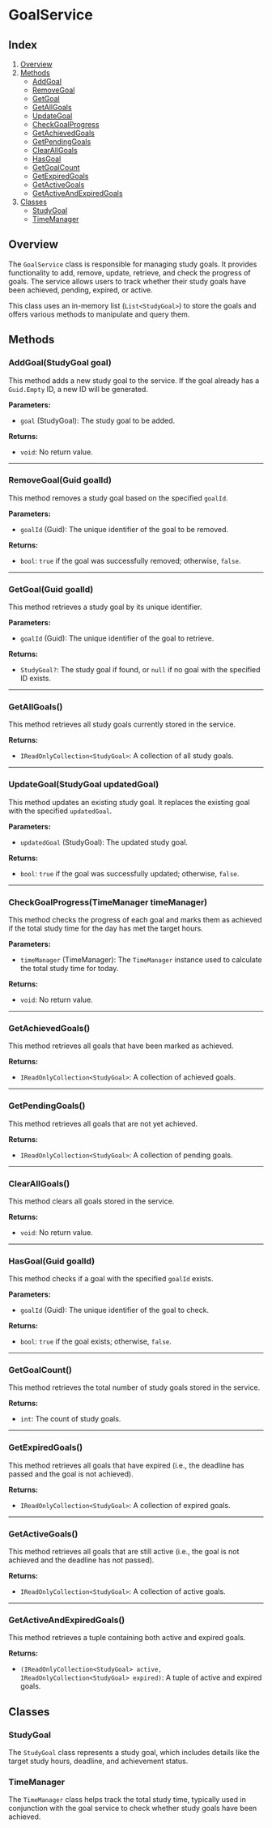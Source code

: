 # GoalService

## Index

1. [Overview](#overview)
2. [Methods](#methods)
   - [AddGoal](#addgoalstudygoal-goal)
   - [RemoveGoal](#removegoalguid-goalid)
   - [GetGoal](#getgoalguid-goalid)
   - [GetAllGoals](#getallgoals)
   - [UpdateGoal](#updategoalstudygoal-updatedgoal)
   - [CheckGoalProgress](#checkgoalprogresstimemanager-timemanager)
   - [GetAchievedGoals](#getachievedgoals)
   - [GetPendingGoals](#getpendinggoals)
   - [ClearAllGoals](#clearallgoals)
   - [HasGoal](#hasgoalguid-goalid)
   - [GetGoalCount](#getgoalcount)
   - [GetExpiredGoals](#getexpiredgoals)
   - [GetActiveGoals](#getactivegoals)
   - [GetActiveAndExpiredGoals](#getactiveandexpiredgoals)
3. [Classes](#classes)
   - [StudyGoal](#studygoal)
   - [TimeManager](#timemanager)

## Overview

The `GoalService` class is responsible for managing study goals. It provides functionality to add, remove, update, retrieve, and check the progress of goals. The service allows users to track whether their study goals have been achieved, pending, expired, or active.

This class uses an in-memory list (`List<StudyGoal>`) to store the goals and offers various methods to manipulate and query them.

## Methods

### AddGoal(StudyGoal goal)

This method adds a new study goal to the service. If the goal already has a `Guid.Empty` ID, a new ID will be generated.

**Parameters:**

- `goal` (StudyGoal): The study goal to be added.

**Returns:**

- `void`: No return value.

---

### RemoveGoal(Guid goalId)

This method removes a study goal based on the specified `goalId`.

**Parameters:**

- `goalId` (Guid): The unique identifier of the goal to be removed.

**Returns:**

- `bool`: `true` if the goal was successfully removed; otherwise, `false`.

---

### GetGoal(Guid goalId)

This method retrieves a study goal by its unique identifier.

**Parameters:**

- `goalId` (Guid): The unique identifier of the goal to retrieve.

**Returns:**

- `StudyGoal?`: The study goal if found, or `null` if no goal with the specified ID exists.

---

### GetAllGoals()

This method retrieves all study goals currently stored in the service.

**Returns:**

- `IReadOnlyCollection<StudyGoal>`: A collection of all study goals.

---

### UpdateGoal(StudyGoal updatedGoal)

This method updates an existing study goal. It replaces the existing goal with the specified `updatedGoal`.

**Parameters:**

- `updatedGoal` (StudyGoal): The updated study goal.

**Returns:**

- `bool`: `true` if the goal was successfully updated; otherwise, `false`.

---

### CheckGoalProgress(TimeManager timeManager)

This method checks the progress of each goal and marks them as achieved if the total study time for the day has met the target hours.

**Parameters:**

- `timeManager` (TimeManager): The `TimeManager` instance used to calculate the total study time for today.

**Returns:**

- `void`: No return value.

---

### GetAchievedGoals()

This method retrieves all goals that have been marked as achieved.

**Returns:**

- `IReadOnlyCollection<StudyGoal>`: A collection of achieved goals.

---

### GetPendingGoals()

This method retrieves all goals that are not yet achieved.

**Returns:**

- `IReadOnlyCollection<StudyGoal>`: A collection of pending goals.

---

### ClearAllGoals()

This method clears all goals stored in the service.

**Returns:**

- `void`: No return value.

---

### HasGoal(Guid goalId)

This method checks if a goal with the specified `goalId` exists.

**Parameters:**

- `goalId` (Guid): The unique identifier of the goal to check.

**Returns:**

- `bool`: `true` if the goal exists; otherwise, `false`.

---

### GetGoalCount()

This method retrieves the total number of study goals stored in the service.

**Returns:**

- `int`: The count of study goals.

---

### GetExpiredGoals()

This method retrieves all goals that have expired (i.e., the deadline has passed and the goal is not achieved).

**Returns:**

- `IReadOnlyCollection<StudyGoal>`: A collection of expired goals.

---

### GetActiveGoals()

This method retrieves all goals that are still active (i.e., the goal is not achieved and the deadline has not passed).

**Returns:**

- `IReadOnlyCollection<StudyGoal>`: A collection of active goals.

---

### GetActiveAndExpiredGoals()

This method retrieves a tuple containing both active and expired goals.

**Returns:**

- `(IReadOnlyCollection<StudyGoal> active, IReadOnlyCollection<StudyGoal> expired)`: A tuple of active and expired goals.

## Classes

### StudyGoal

The `StudyGoal` class represents a study goal, which includes details like the target study hours, deadline, and achievement status.

### TimeManager

The `TimeManager` class helps track the total study time, typically used in conjunction with the goal service to check whether study goals have been achieved.

